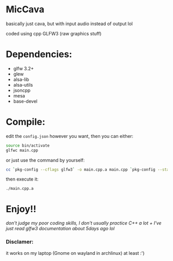 # MicCava

basically just cava, but with input audio instead of output lol

coded using cpp GLFW3 (raw graphics stuff)

# Dependencies:
- glfw 3.2+
- glew
- alsa-lib
- alsa-utils
- jsoncpp
- mesa
- base-devel

# Compile:
edit the `config.json` however you want, then you can either:
```bash
source bin/activate
glfwc main.cpp
```
or just use the command by yourself:
```bash
cc `pkg-config --cflags glfw3` -o main.cpp.a main.cpp `pkg-config --static --libs glfw3` -lasound -lGL -lGLEW -lstdc++ -ldl -ljsoncpp
```
then execute it:
```
./main.cpp.a
```

# Enjoy!! 
*don't judge my poor coding skills, I don't usually practice C++ a lot + I've just read glfw3 documentation about 5days ago lol*

### Disclamer:
it works on my laptop (Gnome on wayland in archlinux) at least :')
